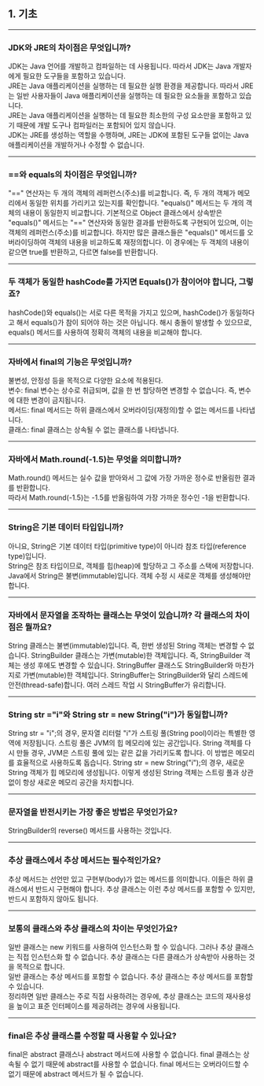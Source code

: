 ## 1. 기초
-----------------------
### JDK와 JRE의 차이점은 무엇입니까?

JDK는 Java 언어를 개발하고 컴파일하는 데 사용됩니다. 따라서 JDK는 Java 개발자에게 필요한 도구들을 포함하고 있습니다. <br/>
JRE는 Java 애플리케이션을 실행하는 데 필요한 실행 환경을 제공합니다. 따라서 JRE는 일반 사용자들이 Java 애플리케이션을 실행하는 데 필요한 요소들을 포함하고 있습니다. <br/>
JRE는 Java 애플리케이션을 실행하는 데 필요한 최소한의 구성 요소만을 포함하고 있기 때문에 개발 도구나 컴파일러는 포함되어 있지 않습니다. <br/>
JDK는 JRE를 생성하는 역할을 수행하며, JRE는 JDK에 포함된 도구들 없이는 Java 애플리케이션을 개발하거나 수정할 수 없습니다. <br/>

-----------------------
### ==와 equals의 차이점은 무엇입니까?

"==" 연산자는 두 개의 객체의 레퍼런스(주소)를 비교합니다.
즉, 두 개의 객체가 메모리에서 동일한 위치를 가리키고 있는지를 확인합니다.
"equals()" 메서드는 두 개의 객체의 내용이 동일한지 비교합니다.
기본적으로 Object 클래스에서 상속받은 "equals()" 메서드는 "==" 연산자와 동일한 결과를 반환하도록 구현되어 있으며, 이는 객체의 레퍼런스(주소)를 비교합니다.
하지만 많은 클래스들은 "equals()" 메서드를 오버라이딩하여 객체의 내용을 비교하도록 재정의합니다. 이 경우에는 두 객체의 내용이 같으면 true를 반환하고, 다르면 false를 반환합니다.

-----------------------
### 두 객체가 동일한 hashCode를 가지면 Equals()가 참이어야 합니다, 그렇죠?

hashCode()와 equals()는 서로 다른 목적을 가지고 있으며, hashCode()가 동일하다고 해서 equals()가 참이 되어야 하는 것은 아닙니다. 
해시 충돌이 발생할 수 있으므로, equals() 메서드를 사용하여 정확히 객체의 내용을 비교해야 합니다.

-----------------------
### 자바에서 final의 기능은 무엇입니까?
불변성, 안정성 등을 목적으로 다양한 요소에 적용된다. <br/>
변수: final 변수는 상수로 취급되며, 값을 한 번 할당하면 변경할 수 없습니다. 즉, 변수에 대한 변경이 금지됩니다. <br/>
메서드: final 메서드는 하위 클래스에서 오버라이딩(재정의)할 수 없는 메서드를 나타냅니다. <br/>
클래스: final 클래스는 상속될 수 없는 클래스를 나타냅니다. 

-----------------------
### 자바에서 Math.round(-1.5)는 무엇을 의미합니까?
Math.round() 메서드는 실수 값을 받아와서 그 값에 가장 가까운 정수로 반올림한 결과를 반환합니다. <br/>
따라서 Math.round(-1.5)는 -1.5를 반올림하여 가장 가까운 정수인 -1을 반환합니다. 

-----------------------
### String은 기본 데이터 타입입니까?
아니요, String은 기본 데이터 타입(primitive type)이 아니라 참조 타입(reference type)입니다. <br/>
String은 참조 타입이므로, 객체를 힙(heap)에 할당하고 그 주소를 스택에 저장합니다. <br/>
Java에서 String은 불변(immutable)입니다. 객체 수정 시 새로운 객체를 생성해야만 합니다.

-----------------------
### 자바에서 문자열을 조작하는 클래스는 무엇이 있습니까? 각 클래스의 차이점은 뭘까요?
String 클래스는 불변(immutable)입니다. 즉, 한번 생성된 String 객체는 변경할 수 없습니다. 
StringBuilder 클래스는 가변(mutable)한 객체입니다. 즉, StringBuilder 객체는 생성 후에도 변경할 수 있습니다.
StringBuffer 클래스도 StringBuilder와 마찬가지로 가변(mutable)한 객체입니다. 
StringBuffer는 StringBuilder와 달리 스레드에 안전(thread-safe)합니다. 여러 스레드 작업 시 StringBuffer가 유리합니다.

-----------------------
### String str ="i"와 String str = new String("i")가 동일합니까?
String str = "i";의 경우, 문자열 리터럴 "i"가 스트링 풀(String pool)이라는 특별한 영역에 저장됩니다. 스트링 풀은 JVM의 힙 메모리에 있는 공간입니다.
String 객체를 다시 만들 경우, JVM은 스트링 풀에 있는 같은 값을 가리키도록 합니다. 이 방법은 메모리를 효율적으로 사용하도록 돕습니다.
String str = new String("i");의 경우, 새로운 String 객체가 힙 메모리에 생성됩니다. 
이렇게 생성된 String 객체는 스트링 풀과 상관없이 항상 새로운 메모리 공간을 차지합니다.

-----------------------
### 문자열을 반전시키는 가장 좋은 방법은 무엇인가요?
StringBuilder의 reverse() 메서드를 사용하는 것입니다.

-----------------------
### 추상 클래스에서 추상 메서드는 필수적인가요?
추상 메서드는 선언만 있고 구현부(body)가 없는 메서드를 의미합니다. 이들은 하위 클래스에서 반드시 구현해야 합니다. 추상 클래스는 이런 추상 메서드를 포함할 수 있지만, 반드시 포함하지 않아도 됩니다.

-----------------------
### 보통의 클래스와 추상 클래스의 차이는 무엇인가요?
일반 클래스는 new 키워드를 사용하여 인스턴스화 할 수 있습니다. 그러나 추상 클래스는 직접 인스턴스화 할 수 없습니다. 추상 클래스는 다른 클래스가 상속받아 사용하는 것을 목적으로 합니다. <br/>
일반 클래스는 추상 메서드를 포함할 수 없습니다. 추상 클래스는 추상 메서드를 포함할 수 있습니다. <br/>
정리하면 일반 클래스는 주로 직접 사용하려는 경우에, 추상 클래스는 코드의 재사용성을 높이고 표준 인터페이스를 제공하려는 경우에 사용됩니다.

-----------------------
### final은 추상 클래스를 수정할 때 사용할 수 있나요?
final은 abstract 클래스나 abstract 메서드에 사용할 수 없습니다. final 클래스는 상속될 수 없기 때문에 abstract를 사용할 수 없습니다. final 메서드는 오버라이드할 수 없기 때문에 abstract 메서드가 될 수 없습니다. 

